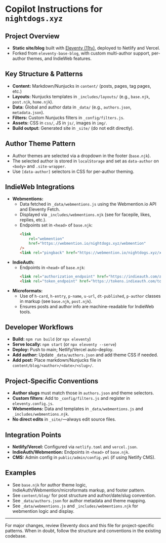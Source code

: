 # Copilot Instructions for `nightdogs.xyz`

## Project Overview

- **Static site/blog** built with [Eleventy (11ty)](https://www.11ty.dev/), deployed to Netlify and Vercel.
- Forked from `eleventy-base-blog`, with custom multi-author support, per-author themes, and IndieWeb features.

## Key Structure & Patterns

- **Content:** Markdown/Nunjucks in `content/` (posts, pages, tag pages, etc.)
- **Layouts:** Nunjucks templates in `_includes/layouts/` (e.g., `base.njk`, `post.njk`, `home.njk`).
- **Data:** Global and author data in `_data/` (e.g., `authors.json`, `metadata.json`).
- **Filters:** Custom Nunjucks filters in `_config/filters.js`.
- **Assets:** CSS in `css/`, JS in `js/`, images in `img/`.
- **Build output:** Generated site in `_site/` (do not edit directly).

## Author Theme Pattern

- Author themes are selected via a dropdown in the footer (`base.njk`).
- The selected author is stored in `localStorage` and set as `data-author` on `<body>` and `.site-wrapper`.
- Use `[data-author]` selectors in CSS for per-author theming.

## IndieWeb Integrations

- **Webmentions:**
  - Data fetched in `_data/webmentions.js` using the Webmention.io API and Eleventy Fetch.
  - Displayed via `_includes/webmentions.njk` (see for facepile, likes, replies, etc.).
  - Endpoints set in `<head>` of `base.njk`:
    ```html
    <link
    	rel="webmention"
    	href="https://webmention.io/nightdogs.xyz/webmention"
    />
    <link rel="pingback" href="https://webmention.io/nightdogs.xyz/xmlrpc" />
    ```
- **IndieAuth:**
  - Endpoints in `<head>` of `base.njk`:
    ```html
    <link rel="authorization_endpoint" href="https://indieauth.com/auth" />
    <link rel="token_endpoint" href="https://tokens.indieauth.com/token" />
    ```
- **Microformats:**
  - Use of `h-card`, `h-entry`, `p-name`, `u-url`, `dt-published`, `p-author` classes in markup (see `base.njk`, `post.njk`).
  - Ensures posts and author info are machine-readable for IndieWeb tools.

## Developer Workflows

- **Build:** `npm run build` (or `npx eleventy`)
- **Serve locally:** `npm start` (or `npx eleventy --serve`)
- **Deploy:** Push to main; Netlify/Vercel auto-deploy.
- **Add author:** Update `_data/authors.json` and add theme CSS if needed.
- **Add post:** Place markdown/Nunjucks file in `content/blog/<author>/<date>/<slug>/`.

## Project-Specific Conventions

- **Author slugs** must match those in `authors.json` and theme selectors.
- **Custom filters**: Add to `_config/filters.js` and register in `eleventy.config.js`.
- **Webmentions:** Data and templates in `_data/webmentions.js` and `_includes/webmentions.njk`.
- **No direct edits** in `_site/`—always edit source files.

## Integration Points

- **Netlify/Vercel:** Configured via `netlify.toml` and `vercel.json`.
- **IndieAuth/Webmention:** Endpoints in `<head>` of `base.njk`.
- **CMS:** Admin config in `public/admin/config.yml` (if using Netlify CMS).

## Examples

- See `base.njk` for author theme logic, IndieAuth/Webmention/microformats markup, and footer pattern.
- See `content/blog/` for post structure and author/date/slug convention.
- See `_data/authors.json` for author metadata and theme mapping.
- See `_data/webmentions.js` and `_includes/webmentions.njk` for webmention logic and display.

---

For major changes, review Eleventy docs and this file for project-specific patterns. When in doubt, follow the structure and conventions in the existing codebase.
